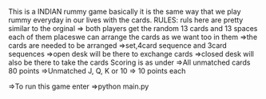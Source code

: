 This is a INDIAN rummy game basically it is the same way that we play rummy everyday in our lives with the cards.
RULES:
ruls here are pretty similar to the orginal
=> both players get the random 13 cards and 13 spaces each of them placeswe can arrange the cards as we want too in them
=>the cards  are needed to be arranged
  =>set,4card sequence and 3card  sequences
=>open desk will be there to exchange cards
=>closed desk will also be there to take the cards
Scoring is as under 
  =>All unmatched cards    80 points
  =>Unmatched J, Q, K or 10   => 10 points each


=>To run this game enter
=>python main.py 
